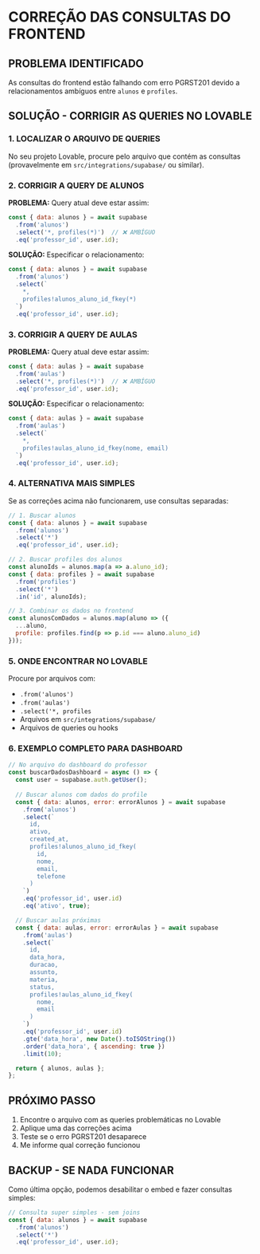 # CORREÇÃO DAS CONSULTAS DO FRONTEND

## PROBLEMA IDENTIFICADO
As consultas do frontend estão falhando com erro PGRST201 devido a relacionamentos ambíguos entre `alunos` e `profiles`.

## SOLUÇÃO - CORRIGIR AS QUERIES NO LOVABLE

### 1. LOCALIZAR O ARQUIVO DE QUERIES
No seu projeto Lovable, procure pelo arquivo que contém as consultas (provavelmente em `src/integrations/supabase/` ou similar).

### 2. CORRIGIR A QUERY DE ALUNOS
**PROBLEMA:** Query atual deve estar assim:
```javascript
const { data: alunos } = await supabase
  .from('alunos')
  .select('*, profiles(*)')  // ❌ AMBÍGUO
  .eq('professor_id', user.id);
```

**SOLUÇÃO:** Especificar o relacionamento:
```javascript
const { data: alunos } = await supabase
  .from('alunos')
  .select(`
    *,
    profiles!alunos_aluno_id_fkey(*)
  `)
  .eq('professor_id', user.id);
```

### 3. CORRIGIR A QUERY DE AULAS
**PROBLEMA:** Query atual deve estar assim:
```javascript
const { data: aulas } = await supabase
  .from('aulas')
  .select('*, profiles(*)')  // ❌ AMBÍGUO
  .eq('professor_id', user.id);
```

**SOLUÇÃO:** Especificar o relacionamento:
```javascript
const { data: aulas } = await supabase
  .from('aulas')
  .select(`
    *,
    profiles!aulas_aluno_id_fkey(nome, email)
  `)
  .eq('professor_id', user.id);
```

### 4. ALTERNATIVA MAIS SIMPLES
Se as correções acima não funcionarem, use consultas separadas:

```javascript
// 1. Buscar alunos
const { data: alunos } = await supabase
  .from('alunos')
  .select('*')
  .eq('professor_id', user.id);

// 2. Buscar profiles dos alunos
const alunoIds = alunos.map(a => a.aluno_id);
const { data: profiles } = await supabase
  .from('profiles')
  .select('*')
  .in('id', alunoIds);

// 3. Combinar os dados no frontend
const alunosComDados = alunos.map(aluno => ({
  ...aluno,
  profile: profiles.find(p => p.id === aluno.aluno_id)
}));
```

### 5. ONDE ENCONTRAR NO LOVABLE
Procure por arquivos com:
- `.from('alunos')`
- `.from('aulas')`
- `.select('*, profiles`
- Arquivos em `src/integrations/supabase/`
- Arquivos de queries ou hooks

### 6. EXEMPLO COMPLETO PARA DASHBOARD
```javascript
// No arquivo do dashboard do professor
const buscarDadosDashboard = async () => {
  const user = supabase.auth.getUser();
  
  // Buscar alunos com dados do profile
  const { data: alunos, error: errorAlunos } = await supabase
    .from('alunos')
    .select(`
      id,
      ativo,
      created_at,
      profiles!alunos_aluno_id_fkey(
        id,
        nome,
        email,
        telefone
      )
    `)
    .eq('professor_id', user.id)
    .eq('ativo', true);

  // Buscar aulas próximas
  const { data: aulas, error: errorAulas } = await supabase
    .from('aulas')
    .select(`
      id,
      data_hora,
      duracao,
      assunto,
      materia,
      status,
      profiles!aulas_aluno_id_fkey(
        nome,
        email
      )
    `)
    .eq('professor_id', user.id)
    .gte('data_hora', new Date().toISOString())
    .order('data_hora', { ascending: true })
    .limit(10);

  return { alunos, aulas };
};
```

## PRÓXIMO PASSO
1. Encontre o arquivo com as queries problemáticas no Lovable
2. Aplique uma das correções acima
3. Teste se o erro PGRST201 desaparece
4. Me informe qual correção funcionou

## BACKUP - SE NADA FUNCIONAR
Como última opção, podemos desabilitar o embed e fazer consultas simples:
```javascript
// Consulta super simples - sem joins
const { data: alunos } = await supabase
  .from('alunos')
  .select('*')
  .eq('professor_id', user.id);
``` 